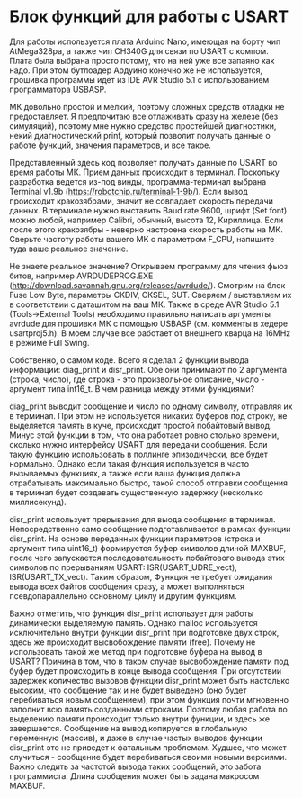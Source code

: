 # Блок функций для работы с USART

Для работы используется плата Arduino Nano, имеющая на борту чип AtMega328pa, а также чип CH340G для связи по USART с компом.
Плата была выбрана просто потому, что на ней уже все запаяно как надо. При этом бутлоадер Ардуино конечно же не используется, прошивка программы идет из IDE AVR Studio 5.1 с использованием программатора USBASP.

МК довольно простой и мелкий, поэтому сложных средств отладки не предоставляет. Я предпочитаю все отлаживать сразу на железе (без симуляций), поэтому мне нужно средство простейшей диагностики, некий диагностический prinf, который позволит получать данные о работе функций, значения параметров, и все такое.

Представленный здесь код позволяет получать данные по USART во время работы МК. Прием данных происходит в терминал. Поскольку разработка ведется из-под винды, программа-терминал выбрана Terminal v1.9b (https://robotchip.ru/terminal-1-9b/). Если вывод происходит кракозябрами, значит не совпадает скорость передачи данных. В терминале нужно выставить Baud rate 9600, шрифт (Set font) можно любой, например Calibri, обычный, высота 12, Кириллица. Если после этого кракозябры - неверно настроена скорость работы на МК. Сверьте частоту работы вашего МК с параметром F_CPU, напишите туда ваше реальное значение.

Не знаете реальное значение? Открываем программу для чтения фьюз битов, например AVRDUDEPROG.EXE (http://download.savannah.gnu.org/releases/avrdude/). Смотрим на блок Fuse Low Byte, параметры CKDIV, CKSEL, SUT. Сверяем / выставляем их в соответствии с даташитом на ваш МК. Также в среде AVR Studio 5.1 (Tools->External Tools) необходимо правильно написать аргументы avrdude для прошивки МК с помощью USBASP (см. комменты в хедере usartproj5.h). В моем случае все работает от внешнего кварца на 16MHz в режиме Full Swing.

Собственно, о самом коде. Всего я сделал 2 функции вывода информации: diag_print и disr_print. Обе они принимают по 2 аргумента (строка, число), где строка - это произвольное описание, число - аргумент типа int16_t. В чем разница между этими функциями?

diag_print выводит сообщение и число по одному символу, отправляя их в терминал. При этом не используется никаких буферов под строку, не выделяется память в куче, происходит простой побайтовый вывод. Минус этой функции в том, что она работает ровно столько времени, сколько нужно интерфейсу USART для передачи сообщения. Если такую функцию использовать в поллинге эпизодически, все будет нормально. Однако если такая функция используется в часто вызываемых функциях, а также если ваша функция должна отрабатывать максимально быстро, такой способ отправки сообщения в терминал будет создавать существенную задержку (несколько миллисекунд).

disr_print использует прерывания для выода сообщения в терминал. Непосредственно само сообщение подготавливается в рамках функции disr_print. На основе переданных функции параметров (строка и аргумент типа uint16_t) формируется буфер символов длиной MAXBUF, после чего запускается последовательность побайтового вывода этих символов по прерываниям USART: ISR(USART_UDRE_vect), ISR(USART_TX_vect). Таким образом, Функция не требует ожидания вывода всех байтов сообщения сразу, а может выполняться псевдопараллельно основному циклу и другим функциям.

Важно отметить, что функция disr_print использует для работы динамически выделяемую память. Однако malloc используется исключительно внутри функции disr_print при подготовке двух строк, здесь же происходит высвобождение памяти (free). Почему не использовать такой же метод при подготовке буфера на вывод в USART? Причина в том, что в таком случае высвобождение памяти под буфер будет происходить в конце вывода сообщения. При отсутствии задержек количество вызовов функции disr_print может быть настолько высоким, что сообщение так и не будет выведено (оно будет перебиваться новым сообщением), при этом функция почти мгновенно заполнит всю память созданными строками. Поэтому любая работа по выделению памяти происходит только внутри функции, и здесь же завершается. Сообщение на вывод копируется в глобальную переменную (массив), и даже в случае частых выводов функции disr_print это не приведет к фатальным проблемам. Худшее, что может случиться - сообщение будет перебиваться своими новыми версиями. Важно следить за частотой вывода таких сообщений, это забота программиста. Длина сообщения может быть задана макросом MAXBUF.
